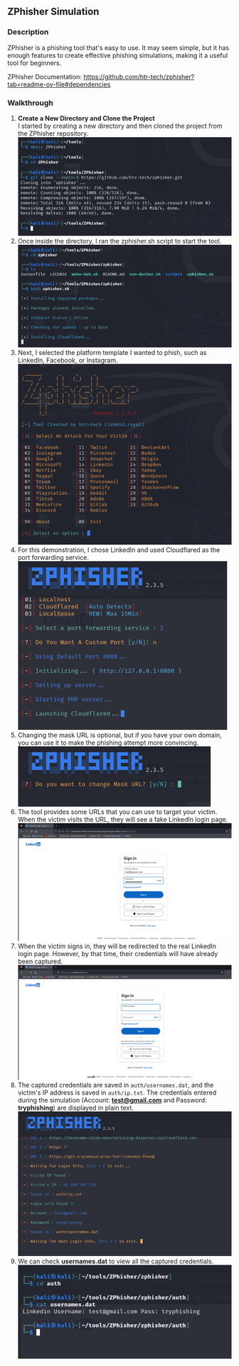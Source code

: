## ZPhisher Simulation

### Description
ZPhisher is a phishing tool that's easy to use. It may seem simple, but it has enough features to create effective phishing simulations, making it a useful tool for beginners.  

ZPhisher Documentation: https://github.com/htr-tech/zphisher?tab=readme-ov-file#dependencies

### Walkthrough
1. **Create a New Directory and Clone the Project**  
   I started by creating a new directory and then cloned the project from the ZPhisher repository.  
   ![Git Clone](images/clone.png)
2. Once inside the directory, I ran the zphisher.sh script to start the tool.  
   ![Run ZPhisher](images/run.png)
3. Next, I selected the platform template I wanted to phish, such as LinkedIn, Facebook, or Instagram.    
   ![Platform Template](images/template.png)
4. For this demonstration, I chose LinkedIn and used Cloudflared as the port forwarding service.  
   ![Port Forwarding Service](images/port-forward.png)
5. Changing the mask URL is optional, but if you have your own domain, you can use it to make the phishing attempt more convincing.
   ![Mask URL](images/mask-url.png)
6. The tool provides some URLs that you can use to target your victim. When the victim visits the URL, they will see a fake LinkedIn login page.
   ![Fake Website](images/fake-website.png)
7. When the victim signs in, they will be redirected to the real LinkedIn login page. However, by that time, their credentials will have already been captured.  
   ![Real Website](images/real-website.png)
8. The captured credentials are saved in `auth/usernames.dat`, and the victim's IP address is saved in `auth/ip.txt`. The credentials entered during the simulation (Account: **test@gmail.com** and Password: **tryphishing**) are displayed in plain text.  
   ![Credentials](images/credentials.png)
9. We can check **usernames.dat** to view all the captured credentials.  
   ![Usernames](images/usernames.png)  
